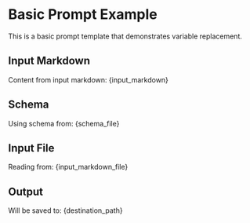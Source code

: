 # Basic Prompt Example

This is a basic prompt template that demonstrates variable replacement.

## Input Markdown
Content from input markdown:
{input_markdown}

## Schema
Using schema from: {schema_file}

## Input File
Reading from: {input_markdown_file}

## Output
Will be saved to: {destination_path}
